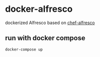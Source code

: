 # docker-alfresco
dockerized Alfresco based on [chef-alfresco](https://github.com/Alfresco/chef-alfresco)

## run with docker compose

```
docker-compose up
```
